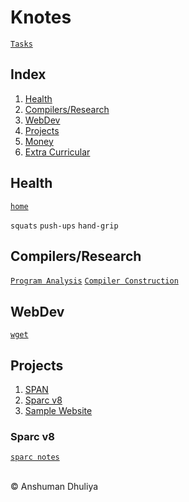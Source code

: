 Knotes
====================

[`Tasks`](tasks.html)

Index
--------
1. [Health](#health)
2. [Compilers/Research](#compilers)
2. [WebDev](#webdev)
4. [Projects](#projects)
5. [Money](#money)
6. [Extra Curricular](#extra)

Health <a name="health"></a>
---------------
[`home`](health/index.html)

`squats` `push-ups` `hand-grip`

Compilers/Research <a name="compilers"></a>
------------------------
[`Program Analysis`](program-analysis/index.html)
[`Compiler Construction`](compilers/index.html)

WebDev <a name="webdev"></a>
-------------------------
[`wget`](webdev/wget.html)

Projects <a name="projects"></a>
----------------
1. [SPAN](span/span.html)
2. [Sparc v8](#sparc)
3. [Sample Website](http://localhost:5055)

### Sparc v8 <a name="sparc"></a>
[`sparc notes`](sparc/sparc.html)
   
<div class="footer">
<br/>
&copy; Anshuman Dhuliya
<br/>
</div>

